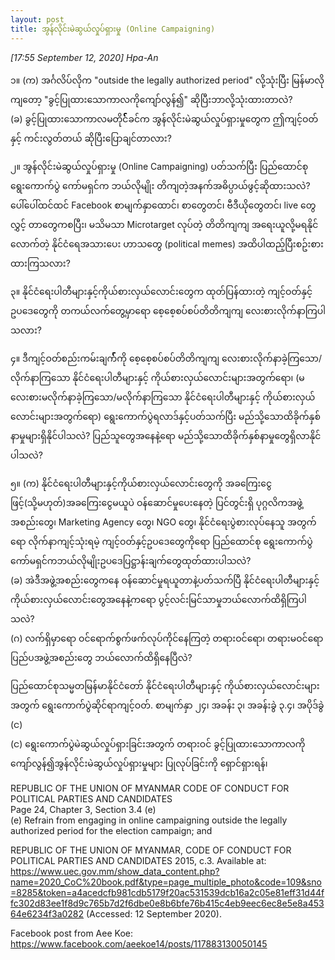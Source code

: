 ```yaml
---
layout: post
title: အွန်လိုင်းမဲဆွယ်လှုပ်ရှားမှု (Online Campaigning)
---
```


*[17:55 September 12, 2020] Hpa-An*  

၁။ (က) အင်္ဂလိပ်လိုက "outside the legally authorized period" လို့သုံးပြီး မြန်မာလိုကျတော့ "ခွင့်ပြုထားသောကာလကိုကျော်လွန်၍" ဆိုပြီးဘာလို့သုံးထားတာလဲ?  
(ခ) ခွင့်ပြုထားသောကာလမတိုင်််််််််််််ခင်က အွန်လိုင်းမဲဆွယ်လှုပ်ရှားမှုတွေက ဤကျင့်ဝတ်နှင့် ကင်းလွတ်တယ် ဆိုပြီးပြောချင်တာလား?  

၂။ အွန်လိုင်းမဲဆွယ်လှုပ်ရှားမှု (Online Campaigning) ပတ်သက်ပြီး ပြည်ထောင်စု ရွေးကောက်ပွဲ ကော်မရှင်က ဘယ်လိုမျိုး တိကျတဲ့အနက်အဓိပ္ပာယ်ဖွင့်ဆိုထားသလဲ? ပေါ်ပေါ်ထင်ထင် Facebook စာမျက်နှာထောင်၊ စာတွေတင်၊ ဗီဒီယိုတွေတင်၊ live တွေလွှင့် တာတွေကစပြီး၊ မသိမသာ Microtarget လုပ်တဲ့ တိတိကျကျ အရေးယူလို့မရနိုင်လောက်တဲ့ နိုင်ငံရေအသားပေး ဟာသတွေ (political memes) အထိပါထည့်ပြီးစဥ်းစားထားကြသလား?  

၃။ နိုင်ငံရေးပါတီများနှင့်ကိုယ်စားလှယ်လောင်းတွေက ထုတ်ပြန်ထားတဲ့ ကျင့်ဝတ်နှင့်ဥပဒေတွေကို တကယ်လက်တွေ့မှာရော စေ့စေ့စပ်စပ်တိတိကျကျ လေးစားလိုက်နာကြပါသလား?  

၄။ ဒီကျင့်ဝတ်စည်းကမ်းချက််််််််််််််််််ကို စေ့စေ့စပ်စပ်တိတိကျကျ လေးစားလိုက်နာခဲ့ကြသော/လိုက်နာကြသော နိုင်ငံရေးပါတီများနှင့် ကိုယ်စားလှယ်လောင်းများအတွက်ရော၊ (မလေးစားမလိုက်နာခဲ့ကြသော/မလိုက်နာကြသော နိုင်ငံရေးပါတီများနှင့် ကိုယ်စားလှယ်လောင်းများအတွက်ရော) ရွေးကောက်ပွဲရလာဒ်နှင့်ပတ်သက်ပြီး မည်သို့သောထိခိုက်နှစ်နာမှုများရှိနိုင်ပါသလဲ? ပြည်သူတွေအနေနဲ့ရော မည်သို့သောထိခိုက်နှစ်နာမှုတွေရှိလာနိုင်ပါသလဲ?  

၅။ (က) နိုင်ငံရေးပါတီများနှင့်ကိုယ်စားလှယ်လောင်းတွေကို အခကြေးငွေဖြင့်(သို့မဟုတ်)အခကြေးငွေမယူပဲ ဝန်ဆောင်မှုပေးနေတဲ့ ပြင်တွင်းရှိ ပုဂ္ဂလိကအဖွဲ့အစည်းတွေ၊ Marketing Agency တွေ၊ NGO တွေ၊ နိုင်ငံရေးပွဲစားလုပ်နေသူ အတွက်ရော လိုက်နာကျင့်သုံးရမဲ့ ကျင့်ဝတ်နှင့်ဥပဒေတွေကိုရော ပြည်ထောင်စု ရွေးကောက်ပွဲ ကော်မရှင်ကဘယ်လိုမျိုးဥပဒေပြဋ္ဌာန်းချက်တွေထုတ်ထားပါသလဲ?  
(ခ) အဲဒီအဖွဲ့အစည်းတွေကနေ ဝန်ဆောင်မှုရယူတာနဲ့ပတ်သက်ပြီ နိုင်ငံရေးပါတီများနှင့်ကိုယ်စားလှယ်လောင်းတွေအနေနဲ့ကရော ပွင့်လင်းမြင်သာမှုဘယ်လောက်ထိရှိကြပါသလဲ?  
(ဂ) လက်ရှိမှာရော ဝင်ရောက်စွက်ဖက်လုပ်ကိုင်နေကြတဲ့ တရားဝင်ရော၊ တရားမဝင်ရောပြည်ပအဖွဲ့အစည်းတွေ ဘယ်လောက်ထိရှိနေပြီလဲ?  

ပြည်ထောင်စုသမ္မတမြန်မာနိုင်ငံတော် နိုင်ငံရေးပါတီများနှင့် ကိုယ်စားလှယ်လောင်းများအတွက် ရွေးကောက်ပွဲဆိုင်ရာကျင့်ဝတ်. 
စာမျက်နှာ ၂၄၊ အခန်း ၃၊ အခန်းခွဲ ၃.၄၊ အပိုဒ်ခွဲ (င)  
(င) ရွေးကောက်ပွဲမဲဆွယ်လှုပ်ရှားခြင်းအတွက် တရားဝင် ခွင့်ပြုထားသောကာလကိုကျော်လွန်၍အွန်လိုင်းမဲဆွယ်လှုပ်ရှားမှုများ ပြုလုပ်ခြင်းကို ရှောင်ရှားရန်၊  

REPUBLIC OF THE UNION OF MYANMAR CODE OF CONDUCT FOR POLITICAL PARTIES AND CANDIDATES  
Page 24, Chapter 3, Section 3.4 (e)  
(e) Refrain from engaging in online campaigning outside the legally authorized period for the election campaign; and  

REPUBLIC OF THE UNION OF MYANMAR, CODE OF CONDUCT FOR POLITICAL PARTIES AND CANDIDATES 2015, c.3. Available at: https://www.uec.gov.mm/show_data_content.php?name=2020_CoC%20book.pdf&type=page_multiple_photo&code=109&sno=8285&token=a4acedcfb981cdb5179f20ac531539dcb16a2c05e81eff31d44ffc302d83ee1f8d9c765b7d2f6dbe0e8b6bfe76b415c4eb9eec6ec8e5e8a45364e6234f3a0282 (Accessed: 12 September 2020).  

Facebook post from Aee Koe: https://www.facebook.com/aeekoe14/posts/117883130050145  
